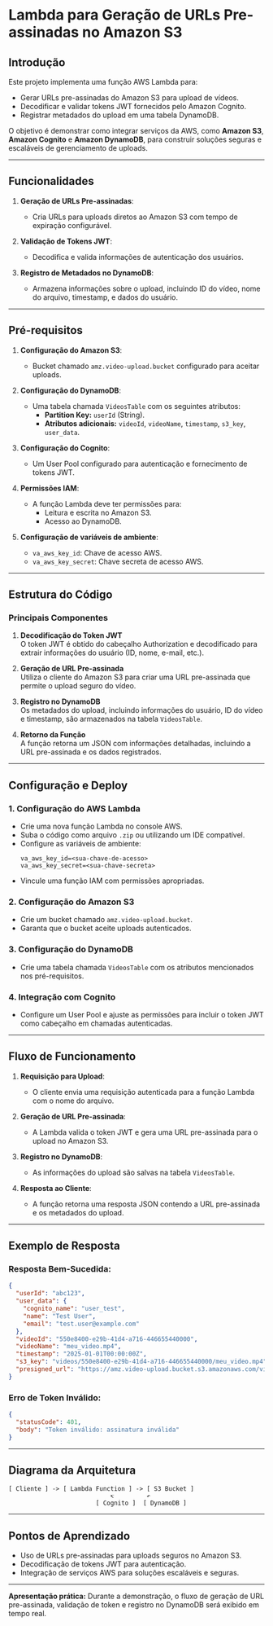 # Lambda para Geração de URLs Pre-assinadas no Amazon S3

## Introdução

Este projeto implementa uma função AWS Lambda para:
- Gerar URLs pre-assinadas do Amazon S3 para upload de vídeos.
- Decodificar e validar tokens JWT fornecidos pelo Amazon Cognito.
- Registrar metadados do upload em uma tabela DynamoDB.

O objetivo é demonstrar como integrar serviços da AWS, como **Amazon S3**, **Amazon Cognito** e **Amazon DynamoDB**, para construir soluções seguras e escaláveis de gerenciamento de uploads.

---

## Funcionalidades

1. **Geração de URLs Pre-assinadas**:
   - Cria URLs para uploads diretos ao Amazon S3 com tempo de expiração configurável.

2. **Validação de Tokens JWT**:
   - Decodifica e valida informações de autenticação dos usuários.

3. **Registro de Metadados no DynamoDB**:
   - Armazena informações sobre o upload, incluindo ID do vídeo, nome do arquivo, timestamp, e dados do usuário.

---

## Pré-requisitos

1. **Configuração do Amazon S3**:
   - Bucket chamado `amz.video-upload.bucket` configurado para aceitar uploads.

2. **Configuração do DynamoDB**:
   - Uma tabela chamada `VideosTable` com os seguintes atributos:
     - **Partition Key:** `userId` (String).
     - **Atributos adicionais:** `videoId`, `videoName`, `timestamp`, `s3_key`, `user_data`.

3. **Configuração do Cognito**:
   - Um User Pool configurado para autenticação e fornecimento de tokens JWT.

4. **Permissões IAM**:
   - A função Lambda deve ter permissões para:
     - Leitura e escrita no Amazon S3.
     - Acesso ao DynamoDB.

5. **Configuração de variáveis de ambiente**:
   - `va_aws_key_id`: Chave de acesso AWS.
   - `va_aws_key_secret`: Chave secreta de acesso AWS.

---

## Estrutura do Código

### Principais Componentes

1. **Decodificação do Token JWT**  
   O token JWT é obtido do cabeçalho Authorization e decodificado para extrair informações do usuário (ID, nome, e-mail, etc.).

2. **Geração de URL Pre-assinada**  
   Utiliza o cliente do Amazon S3 para criar uma URL pre-assinada que permite o upload seguro do vídeo.

3. **Registro no DynamoDB**  
   Os metadados do upload, incluindo informações do usuário, ID do vídeo e timestamp, são armazenados na tabela `VideosTable`.

4. **Retorno da Função**  
   A função retorna um JSON com informações detalhadas, incluindo a URL pre-assinada e os dados registrados.

---

## Configuração e Deploy

### 1. **Configuração do AWS Lambda**
- Crie uma nova função Lambda no console AWS.
- Suba o código como arquivo `.zip` ou utilizando um IDE compatível.
- Configure as variáveis de ambiente:
  ```plaintext
  va_aws_key_id=<sua-chave-de-acesso>
  va_aws_key_secret=<sua-chave-secreta>
  ```
- Vincule uma função IAM com permissões apropriadas.

### 2. **Configuração do Amazon S3**
- Crie um bucket chamado `amz.video-upload.bucket`.
- Garanta que o bucket aceite uploads autenticados.

### 3. **Configuração do DynamoDB**
- Crie uma tabela chamada `VideosTable` com os atributos mencionados nos pré-requisitos.

### 4. **Integração com Cognito**
- Configure um User Pool e ajuste as permissões para incluir o token JWT como cabeçalho em chamadas autenticadas.

---

## Fluxo de Funcionamento

1. **Requisição para Upload**:
   - O cliente envia uma requisição autenticada para a função Lambda com o nome do arquivo.

2. **Geração de URL Pre-assinada**:
   - A Lambda valida o token JWT e gera uma URL pre-assinada para o upload no Amazon S3.

3. **Registro no DynamoDB**:
   - As informações do upload são salvas na tabela `VideosTable`.

4. **Resposta ao Cliente**:
   - A função retorna uma resposta JSON contendo a URL pre-assinada e os metadados do upload.

---

## Exemplo de Resposta

### Resposta Bem-Sucedida:
```json
{
  "userId": "abc123",
  "user_data": {
    "cognito_name": "user_test",
    "name": "Test User",
    "email": "test.user@example.com"
  },
  "videoId": "550e8400-e29b-41d4-a716-446655440000",
  "videoName": "meu_video.mp4",
  "timestamp": "2025-01-01T00:00:00Z",
  "s3_key": "videos/550e8400-e29b-41d4-a716-446655440000/meu_video.mp4",
  "presigned_url": "https://amz.video-upload.bucket.s3.amazonaws.com/videos/550e8400-e29b-41d4-a716-446655440000/meu_video.mp4?AWSAccessKeyId=..."
}
```

### Erro de Token Inválido:
```json
{
  "statusCode": 401,
  "body": "Token inválido: assinatura inválida"
}
```

---

## Diagrama da Arquitetura

```plaintext
[ Cliente ] -> [ Lambda Function ] -> [ S3 Bucket ]
                            ↸         ↶
                        [ Cognito ]  [ DynamoDB ]
```

---

## Pontos de Aprendizado

- Uso de URLs pre-assinadas para uploads seguros no Amazon S3.
- Decodificação de tokens JWT para autenticação.
- Integração de serviços AWS para soluções escaláveis e seguras.

---

**Apresentação prática:** Durante a demonstração, o fluxo de geração de URL pre-assinada, validação de token e registro no DynamoDB será exibido em tempo real.
